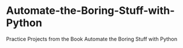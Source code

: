 # Automate-the-Boring-Stuff-with-Python
Practice Projects from the Book Automate the Boring Stuff with Python
